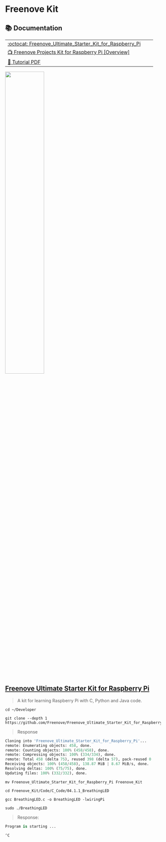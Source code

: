 # Freenove Kit

## :books: Documentation

| | | |
|-|-|-|
| [:octocat: Freenove_Ultimate_Starter_Kit_for_Raspberry_Pi](https://github.com/Freenove/Freenove_Ultimate_Starter_Kit_for_Raspberry_Pi) | | |
| [:tv: Freenove Projects Kit for Raspberry Pi [Overview]](https://www.youtube.com/watch?v=mx_lC_mLy8I) | | |
| [:blue_book: Tutorial PDF](docs/Tutorial-Freenove_Ultimate_sstarter_Kit_for_Raspberry_Pi.pdf) | | |

[<img src=https://github.com/Freenove/Freenove_Ultimate_Starter_Kit_for_Raspberry_Pi/blob/master/List_Ultimate_RPi_Kit.jpg width=50% height=50% > </img>](https://github.com/Freenove/Freenove_Ultimate_Starter_Kit_for_Raspberry_Pi/blob/master/List_Ultimate_RPi_Kit.jpg)


## [Freenove Ultimate Starter Kit for Raspberry Pi](https://github.com/Freenove/Freenove_Ultimate_Starter_Kit_for_Raspberry_Pi)

> A kit for learning Raspberry Pi with C, Python and Java code.

```
cd ~/Developer
```

```
git clone --depth 1 https://github.com/Freenove/Freenove_Ultimate_Starter_Kit_for_Raspberry_Pi.git
```
> Response
```python
Cloning into 'Freenove_Ultimate_Starter_Kit_for_Raspberry_Pi'...
remote: Enumerating objects: 458, done.
remote: Counting objects: 100% (458/458), done.
remote: Compressing objects: 100% (334/334), done.
remote: Total 458 (delta 75), reused 398 (delta 57), pack-reused 0
Receiving objects: 100% (458/458), 138.87 MiB | 8.67 MiB/s, done.
Resolving deltas: 100% (75/75), done.
Updating files: 100% (332/332), done.
```

```
mv Freenove_Ultimate_Starter_Kit_for_Raspberry_Pi Freenove_Kit
```

```
cd Freenove_Kit/Code/C_Code/04.1.1_BreathingLED
```

```
gcc BreathingLED.c -o BreathingLED -lwiringPi
```

```
sudo ./BreathingLED
```
> Response:
```python
Program is starting ... 

^C
```
